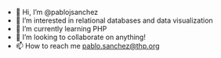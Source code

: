 - 👋 Hi, I’m @pablojsanchez
- 👀 I’m interested in relational databases and data visualization
- 🌱 I’m currently learning PHP
- 💞️ I’m looking to collaborate on anything!
- 📫 How to reach me pablo.sanchez@thp.org

<!---
pablojsanchez/pablojsanchez is a ✨ special ✨ repository because its `README.md` (this file) appears on your GitHub profile.
You can click the Preview link to take a look at your changes.
--->
